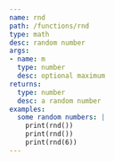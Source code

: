 ```yaml
---
name: rnd
path: /functions/rnd
type: math
desc: random number
args:
- name: m
  type: number
  desc: optional maximum
returns:
  type: number
  desc: a random number
examples:
  some random numbers: |
    print(rnd())
    print(rnd())
    print(rnd(6))
---
```


